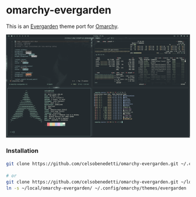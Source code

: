 # omarchy-evergarden

This is an [Evergarden](https://everviolet.xyz/) theme port for [Omarchy](https://omarchy.org/).

![demo](./.github/assets/demo.png)

### Installation

```bash
git clone https://github.com/celsobenedetti/omarchy-evergarden.git ~/.config/omarchy/themes/evergarden

# or 
git clone https://github.com/celsobenedetti/omarchy-evergarden.git ~/local/omarchy-evergarden
ln -s ~/local/omarchy-evergarden/ ~/.config/omarchy/themes/evergarden
```
